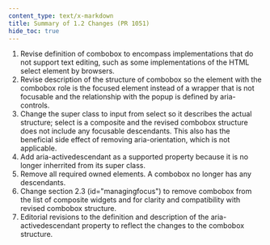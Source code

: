 ```yaml
---
content_type: text/x-markdown
title: Summary of 1.2 Changes (PR 1051)
hide_toc: true
---
```


1. Revise definition of combobox to encompass implementations that do not support text editing, such as some implementations of the HTML select element by browsers.
2. Revise description of the structure of combobox so the element with the combobox role is the focused element instead of a wrapper that is not focusable and the relationship with the popup is defined by aria-controls.
3. Change the super class to input from select so it describes the actual structure; select is a composite and the revised combobox structure does not include any focusable descendants. This also has the beneficial side effect of removing aria-orientation, which is not applicable.
4. Add aria-activedescendant as a supported property because it is no longer inherrited from its super class.
5. Remove all required owned elements. A combobox no longer has any descendants.
6. Change section 2.3 (id="managingfocus") to remove combobox from the list of composite widgets and for clarity and compatibility with revised combobox structure.
7. Editorial revisions to the definition and description of the aria-activedescendant property to reflect the changes to the combobox structure.